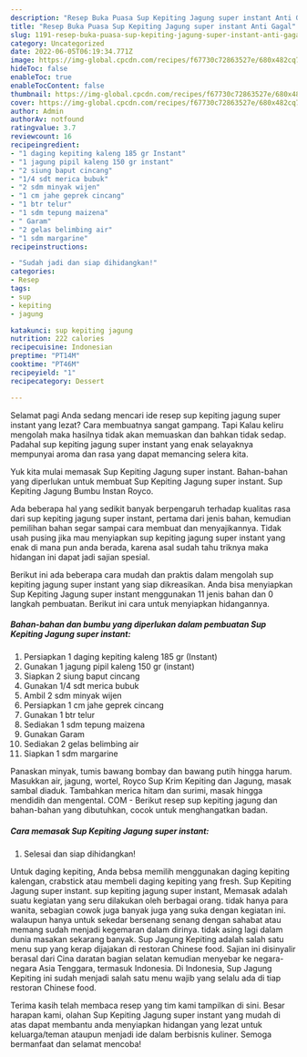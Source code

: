 ```yaml
---
description: "Resep Buka Puasa Sup Kepiting Jagung super instant Anti Gagal"
title: "Resep Buka Puasa Sup Kepiting Jagung super instant Anti Gagal"
slug: 1191-resep-buka-puasa-sup-kepiting-jagung-super-instant-anti-gagal
category: Uncategorized
date: 2022-06-05T06:19:34.771Z
image: https://img-global.cpcdn.com/recipes/f67730c72863527e/680x482cq70/sup-kepiting-jagung-super-instant-foto-resep-utama.jpg
hideToc: false
enableToc: true
enableTocContent: false
thumbnail: https://img-global.cpcdn.com/recipes/f67730c72863527e/680x482cq70/sup-kepiting-jagung-super-instant-foto-resep-utama.jpg
cover: https://img-global.cpcdn.com/recipes/f67730c72863527e/680x482cq70/sup-kepiting-jagung-super-instant-foto-resep-utama.jpg
author: Admin
authorAv: notfound
ratingvalue: 3.7
reviewcount: 16
recipeingredient:
- "1 daging kepiting kaleng 185 gr Instant"
- "1 jagung pipil kaleng 150 gr instant"
- "2 siung baput cincang"
- "1/4 sdt merica bubuk"
- "2 sdm minyak wijen"
- "1 cm jahe geprek cincang"
- "1 btr telur"
- "1 sdm tepung maizena"
- " Garam"
- "2 gelas belimbing air"
- "1 sdm margarine"
recipeinstructions:

- "Sudah jadi dan siap dihidangkan!"
categories:
- Resep
tags:
- sup
- kepiting
- jagung

katakunci: sup kepiting jagung 
nutrition: 222 calories
recipecuisine: Indonesian
preptime: "PT14M"
cooktime: "PT46M"
recipeyield: "1"
recipecategory: Dessert

---
```



Selamat pagi Anda sedang mencari ide resep sup kepiting jagung super instant yang lezat? Cara membuatnya sangat gampang. Tapi Kalau keliru mengolah maka hasilnya tidak akan memuaskan dan bahkan tidak sedap. Padahal sup kepiting jagung super instant yang enak selayaknya mempunyai aroma dan rasa yang dapat memancing selera kita.


Yuk kita mulai memasak Sup Kepiting Jagung super instant. Bahan-bahan yang diperlukan untuk membuat Sup Kepiting Jagung super instant. Sup Kepiting Jagung Bumbu Instan Royco.

Ada beberapa hal yang sedikit banyak berpengaruh terhadap kualitas rasa dari sup kepiting jagung super instant, pertama dari jenis bahan, kemudian pemilihan bahan segar sampai cara membuat dan menyajikannya. Tidak usah pusing jika mau menyiapkan sup kepiting jagung super instant yang enak di mana pun anda berada, karena asal sudah tahu triknya maka hidangan ini dapat jadi sajian spesial.


Berikut ini ada beberapa cara mudah dan praktis dalam mengolah sup kepiting jagung super instant yang siap dikreasikan. Anda bisa menyiapkan Sup Kepiting Jagung super instant menggunakan 11 jenis bahan dan 0 langkah pembuatan. Berikut ini cara untuk menyiapkan hidangannya.

<!--inarticleads1-->

##### Bahan-bahan dan bumbu yang diperlukan dalam pembuatan Sup Kepiting Jagung super instant:

1. Persiapkan 1 daging kepiting kaleng 185 gr (Instant)
1. Gunakan 1 jagung pipil kaleng 150 gr (instant)
1. Siapkan 2 siung baput cincang
1. Gunakan 1/4 sdt merica bubuk
1. Ambil 2 sdm minyak wijen
1. Persiapkan 1 cm jahe geprek cincang
1. Gunakan 1 btr telur
1. Sediakan 1 sdm tepung maizena
1. Gunakan  Garam
1. Sediakan 2 gelas belimbing air
1. Siapkan 1 sdm margarine


Panaskan minyak, tumis bawang bombay dan bawang putih hingga harum. Masukkan air, jagung, wortel, Royco Sup Krim Kepiting dan Jagung, masak sambal diaduk. Tambahkan merica hitam dan surimi, masak hingga mendidih dan mengental. COM - Berikut resep sup kepiting jagung dan bahan-bahan yang dibutuhkan, cocok untuk menghangatkan badan. 

<!--inarticleads2-->

##### Cara memasak Sup Kepiting Jagung super instant:


1. Selesai dan siap dihidangkan!

Untuk daging kepiting, Anda bebsa memilih menggunakan daging kepiting kalengan, crabstick atau membeli daging kepiting yang fresh. Sup Kepiting Jagung super instant. sup kepiting jagung super instant, Memasak adalah suatu kegiatan yang seru dilakukan oleh berbagai orang. tidak hanya para wanita, sebagian cowok juga banyak juga yang suka dengan kegiatan ini. walaupun hanya untuk sekedar bersenang senang dengan sahabat atau memang sudah menjadi kegemaran dalam dirinya. tidak asing lagi dalam dunia masakan sekarang banyak. Sup Jagung Kepiting adalah salah satu menu sup yang kerap dijajakan di restoran Chinese food. Sajian ini disinyalir berasal dari Cina daratan bagian selatan kemudian menyebar ke negara-negara Asia Tenggara, termasuk Indonesia. Di Indonesia, Sup Jagung Kepiting ini sudah menjadi salah satu menu wajib yang selalu ada di tiap restoran Chinese food. 

Terima kasih telah membaca resep yang tim kami tampilkan di sini. Besar harapan kami, olahan Sup Kepiting Jagung super instant yang mudah di atas dapat membantu anda menyiapkan hidangan yang lezat untuk keluarga/teman ataupun menjadi ide dalam berbisnis kuliner. Semoga bermanfaat dan selamat mencoba!
